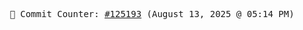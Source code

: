 <p align="center">
    <samp>
        📮 Commit Counter: <a href="https://github.com/Javascript-void0/Javascript-void0/commits/main">#125193</a> (August 13, 2025 @ 05:14 PM)
    </samp>
</p>